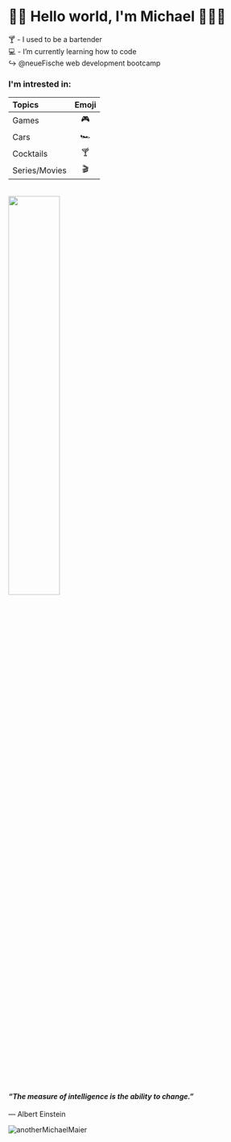 # 👋🏼 Hello world, I'm Michael 👨🏼‍💻

  🍸  - I used to be a bartender <br>
  💻  - I’m currently learning how to code<br>
      ↪️ @neueFische web development bootcamp

 
### I'm intrested in:
Topics|Emoji
|:--|:-:|
Games         | 🎮   
Cars          | 🏎️   
Cocktails     | 🍸
Series/Movies | 🎬   
<br>
<img src="https://images.unsplash.com/photo-1603349206295-dde20617cb6a?ixlib=rb-4.0.3&ixid=MnwxMjA3fDB8MHxwaG90by1wYWdlfHx8fGVufDB8fHx8&auto=format&fit=crop&w=2670&q=80" width=45% height=45%>

#### _“The measure of intelligence is the ability to change.”_  <br>
— Albert Einstein

<p align="left">
  <img
    src="https://komarev.com/ghpvc/?username=anotherMichaelMaier"
    alt="anotherMichaelMaier"
  />
</p>

<!---
anotherMichaelMaier/anotherMichaelMaier is a ✨ special ✨ repository because its `README.md` (this file) appears on your GitHub profile.
You can click the Preview link to take a look at your changes.
--->
